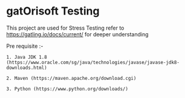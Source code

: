 gatOrisoft Testing
=========================

This project are used for Stress Testing refer to https://gatling.io/docs/current/ for deeper understanding


Pre requisite :- <br />

    1. Java JDK 1.8 (https://www.oracle.com/sg/java/technologies/javase/javase-jdk8-downloads.html)
    
    2. Maven (https://maven.apache.org/download.cgi)

    3. Python (https://www.python.org/downloads/)




